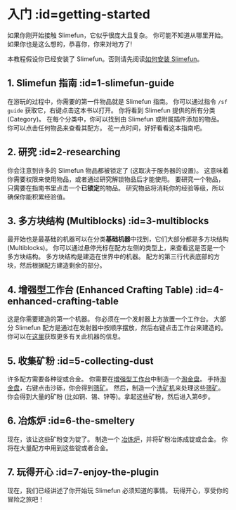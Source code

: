 # 入门 :id=getting-started

如果你刚开始接触 Slimefun，它似乎很庞大且复杂。
你可能不知道从哪里开始。
如果你也是这么想的，恭喜你，你来对地方了!

本教程假设你已经安装了 Slimefun。否则请先阅读[如何安装 Slimefun](/Installing-Slimefun)。

## 1. Slimefun 指南 :id=1-slimefun-guide

在游玩的过程中，你需要的第一件物品就是 Slimefun 指南。
你可以通过指令 `/sf guide` 获取它，右键点击这本书以打开。
你将看到 Slimefun 提供的所有分类(Category)。
在每个分类中，你可以找到由 Slimefun 或附属插件添加的物品。
你可以点击任何物品来查看其配方。
花一点时间，好好看看这本指南吧。

## 2. 研究 :id=2-researching

你会注意到许多的 Slimefun 物品都被锁定了 (这取决于服务器的设置)。
这意味着你需要权限来使用物品，或者通过研究解锁物品后才能使用。
要研究一个物品，只需要在指南书里点击一个**已锁定**的物品。
研究物品将消耗你的经验等级，所以确保你能积累经验值。

## 3. 多方块结构 (Multiblocks) :id=3-multiblocks

最开始也是最基础的机器可以在分类**基础机器**中找到，它们大部分都是多方块结构 (Multiblocks)。
你可以通过悬停光标在配方左侧的类型上，来查看这是否是一个多方块结构。
多方块结构是建造在世界中的机器。
配方的第三行代表底部的方块，然后根据配方建造剩余的部分。

## 4. 增强型工作台 (Enhanced Crafting Table) :id=4-enhanced-crafting-table

这是你需要建造的第一个机器。
你必须在一个发射器上方放置一个工作台。
大部分 Slimefun 配方是通过在发射器中按顺序摆放，然后右键点击工作台来建造的。
你可以在[这里](/Enhanced-Crafting-Table)获取更多有关此机器的信息。

## 5. 收集矿粉 :id=5-collecting-dust

许多配方需要各种锭或合金。
你需要在[增强型工作台](/Enhanced-Crafting-Table)中制造一个[淘金盘](/Gold-Pan)。
手持[淘金盘](/Gold-Pan)，右键点击沙砾，你会得到[筛矿](/Sifted-Ore)。
然后，制造一个[洗矿机](/Ore-Washer)来处理这些[筛矿](/Sifted-Ore)。
你会得到大量的矿粉 (比如铜、锡、锌等)。拿起这些矿粉，然后进入第6步。

## 6. 冶炼炉 :id=6-the-smeltery

现在，该让这些矿粉变为锭了。
制造一个 [冶炼炉](/Smeltery)，并将矿粉冶炼成锭或合金。
你将在大量配方中用到这些锭或者合金。

## 7. 玩得开心 :id=7-enjoy-the-plugin

现在，我们已经讲述了你开始玩 Slimefun 必须知道的事情。
玩得开心，享受你的冒险之旅吧！
